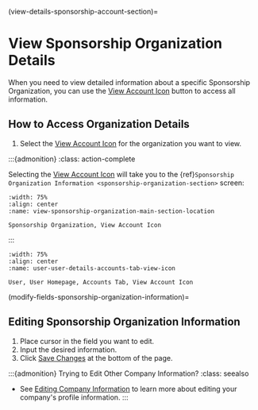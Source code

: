 
(view-details-sponsorship-account-section)=
# View Sponsorship Organization Details

When you need to view detailed information about a specific Sponsorship Organization, you can use the [View Account Icon](#view-more-icon) button to access all information.

## How to Access Organization Details

1. Select the [View Account Icon](#view-more-icon) for the organization you want to view.

:::{admonition}
:class: action-complete

Selecting the [View Account Icon](#view-more-icon) will take you to the {ref}`Sponsorship Organization Information <sponsorship-organization-section>` screen:


```{lazyfigure} ../../../../_static/solo_app/Universal/view-sponsorship-organization/view-sponsorship-organization-main-section-location.webp
:width: 75%
:align: center
:name: view-sponsorship-organization-main-section-location

Sponsorship Organization, View Account Icon
```

:::


```{lazyfigure} ../../../../_static/solo_app/User/User-Detail/account-details-sponsor/sponsor-organization-view-details-screen.webp
:width: 75%
:align: center
:name: user-user-details-accounts-tab-view-icon

User, User Homepage, Accounts Tab, View Account Icon
```

(modify-fields-sponsorship-organization-information)=
## Editing Sponsorship Organization Information

1. Place cursor in the field you want to edit.
1. Input the desired information.
1. Click [Save Changes](#save-changes) at the bottom of the page.

:::{admonition} Trying to Edit Other Company Information?
:class: seealso

- See [Editing Company Information](profile-section-homepage) to learn more about editing your company's profile information.
:::

